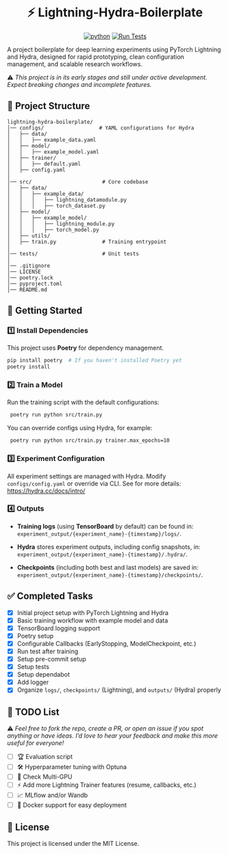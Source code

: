 <div align="center">
<h1> ⚡ Lightning-Hydra-Boilerplate </h1>

[![python](https://img.shields.io/badge/python-3.12-blue)]() [![Run Tests](https://github.com/willyfh/lightning-hydra-boilerplate/actions/workflows/pytest.yaml/badge.svg)](https://github.com/willyfh/lightning-hydra-boilerplate/actions/workflows/pytest.yaml)

</div>

A project boilerplate for deep learning experiments using PyTorch Lightning and Hydra, designed for rapid prototyping, clean configuration management, and scalable research workflows.

⚠️ _This project is in its early stages and still under active development. Expect breaking changes and incomplete features._

## 📁 Project Structure

```plaintext
lightning-hydra-boilerplate/
│── configs/                  # YAML configurations for Hydra
│   ├── data/
│   │   ├── example_data.yaml
│   ├── model/
│   │   ├── example_model.yaml
│   ├── trainer/
│   │   ├── default.yaml
│   ├── config.yaml
│
│── src/                       # Core codebase
│   ├── data/
│   │   ├── example_data/
│   │   │   ├── lightning_datamodule.py
│   │   │   ├── torch_dataset.py
│   ├── model/
│   │   ├── example_model/
│   │   │   ├── lightning_module.py
│   │   │   ├── torch_model.py
│   ├── utils/
│   ├── train.py               # Training entrypoint
│
│── tests/                     # Unit tests
│
│── .gitignore
│── LICENSE
│── poetry.lock
│── pyproject.toml
│── README.md
```

## 🚀 Getting Started

### **1️⃣ Install Dependencies**

This project uses **Poetry** for dependency management.

```bash
pip install poetry  # If you haven't installed Poetry yet
poetry install
```

### **2️⃣ Train a Model**

Run the training script with the default configurations:

```bash
 poetry run python src/train.py
```

You can override configs using Hydra, for example:

```bash
 poetry run python src/train.py trainer.max_epochs=10
```

### **3️⃣ Experiment Configuration**

All experiment settings are managed with Hydra.
Modify `configs/config.yaml` or override via CLI. See for more details: https://hydra.cc/docs/intro/

### **4️⃣ Outputs**

- **Training logs** (using **TensorBoard** by default) can be found in:
  `experiment_output/{experiment_name}-{timestamp}/logs/`.

- **Hydra** stores experiment outputs, including config snapshots, in:
  `experiment_output/{experiment_name}-{timestamp}/.hydra/`.

- **Checkpoints** (including both best and last models) are saved in:
  `experiment_output/{experiment_name}-{timestamp}/checkpoints/`.

## ✅ Completed Tasks

- [x] Initial project setup with PyTorch Lightning and Hydra
- [x] Basic training workflow with example model and data
- [x] TensorBoard logging support
- [x] Poetry setup
- [x] Configurable Callbacks (EarlyStopping, ModelCheckpoint, etc.)
- [x] Run test after training
- [x] Setup pre-commit setup
- [x] Setup tests
- [x] Setup dependabot
- [x] Add logger
- [x] Organize `logs/`, `checkpoints/` (Lightning), and `outputs/` (Hydra) properly

## 📝 TODO List

⚠️ _Feel free to fork the repo, create a PR, or open an issue if you spot anything or have ideas. I’d love to hear your feedback and make this more useful for everyone!_

- [ ] 🏆 Evaluation script
- [ ] 🛠 Hyperparameter tuning with Optuna
- [ ] 🚀 Check Multi-GPU
- [ ] ⚡ Add more Lightning Trainer features (resume, callbacks, etc.)
- [ ] 📈 MLflow and/or Wandb
- [ ] 🐳 Docker support for easy deployment

## 📜 License

This project is licensed under the MIT License.
